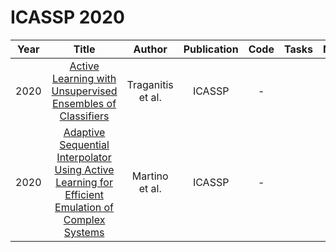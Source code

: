 # ICASSP 2020

| Year |                                                       Title                                                       |   Author    | Publication | Code | Tasks | Notes | Datasets| Notions |
|:----:|:-----------------------------------------------------------------------------------------------------------------:|:-----------:|:-----------:|:----:|:----:|:-----:|:-----:|:-----:|
| 2020 |                    [Active Learning with Unsupervised Ensembles of Classifiers](https://ieeexplore.ieee.org/document/9053945)                     | Traganitis et al. |   ICASSP    |  -   |      |       |       |       |
| 2020 | [Adaptive Sequential Interpolator Using Active Learning for Efficient Emulation of Complex Systems](https://ieeexplore.ieee.org/document/9053372) |  Martino et al.   |   ICASSP    |  -   |      |       |       |       |

